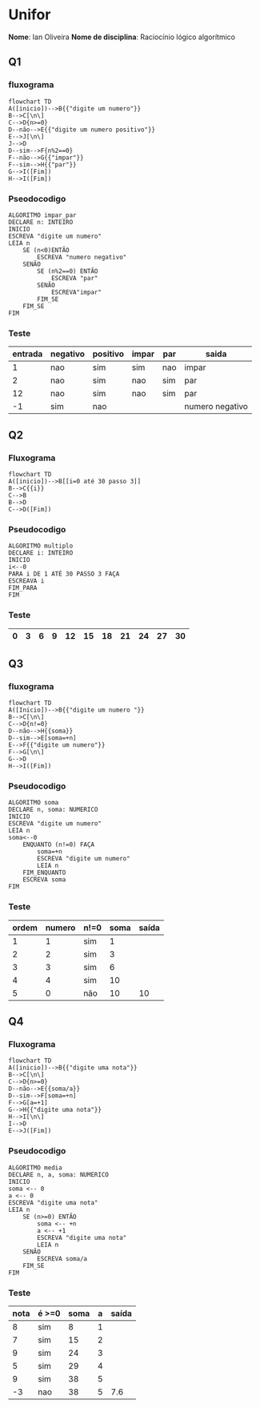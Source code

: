 # Unifor 
**Nome**: Ian Oliveira
**Nome de disciplina**: Raciocínio lógico algorítmico

## Q1
### fluxograma
```mermaid
flowchart TD
A([inicio])-->B{{"digite um numero"}}
B-->C[\n\]
C-->D{n>=0}
D--não-->E{{"digite um numero positivo"}}
E-->J[\n\]
J-->D
D--sim-->F{n%2==0}
F--não-->G{{"impar"}}
F--sim-->H{{"par"}}
G-->I([Fim])
H-->I([Fim])
```
### Pseodocodigo
```
ALGORITMO impar_par
DECLARE n: INTEIRO
INICIO
ESCREVA "digite um numero"
LEIA n
	SE (n<0)ENTÃO
		ESCREVA "numero negativo"
	SENÃO
		SE (n%2==0) ENTÃO
			ESCREVA "par"
		SENÃO 
			ESCREVA"impar"
		FIM_SE
	FIM_SE
FIM
```
### Teste
| entrada | negativo | positivo | impar | par | saida |
|--|--|--|--|--|--|
| 1 | nao | sim | sim | nao| impar|
| 2 |nao | sim | nao | sim| par|
| 12 |nao | sim | nao | sim| par|
| -1 | sim | nao |  | | numero negativo|

## Q2
### Fluxograma 
``` mermaid
flowchart TD
A([inicio])-->B[[i=0 até 30 passo 3]]
B-->C{{i}}
C-->B
B-->D
C-->D([Fim])
```
### Pseudocodigo
```
ALGORITMO multiplo
DECLARE i: INTEIRO
INICIO
i<--0
PARA i DE 1 ATÉ 30 PASSO 3 FAÇA
ESCREAVA i
FIM_PARA
FIM
```
### Teste
0|3|6|9|12|15|18|21|24|27|30
|-|-|-|-|-|-|-|-|-|-|-|

## Q3 
### fluxograma 
```mermaid
flowchart TD
A([Inicio])-->B{{"digite um numero "}}
B-->C[\n\]
C-->D{n!=0}
D--não-->H{{soma}}
D--sim-->E[soma=+n]
E-->F{{"digite um numero"}}
F-->G[\n\]
G-->D
H-->I([Fim])
```
### Pseudocodigo
```
ALGORITMO soma
DECLARE n, soma: NUMERICO
INICIO
ESCREVA "digite um numero"
LEIA n
soma<--0
	ENQUANTO (n!=0) FAÇA
		soma=+n
		ESCREVA "digite um numero"
		LEIA n
	FIM_ENQUANTO
	ESCREVA soma
FIM
```
### Teste
ordem|numero|n!=0|soma|saída
-|-|-|-|-
1|1|sim|1
2|2|sim|3
3|3|sim|6
4|4|sim|10
5|0|não|10|10

## Q4
### Fluxograma
```mermaid
flowchart TD
A([inicio])-->B{{"digite uma nota"}}
B-->C[\n\]
C-->D{n>=0}
D--não-->E{{soma/a}}
D--sim-->F[soma=+n]
F-->G[a=+1]
G-->H{{"digite uma nota"}}
H-->I[\n\]
I-->D
E-->J([Fim])
```
### Pseudocodigo
```
ALGORITMO media
DECLARE n, a, soma: NUMERICO
INICIO
soma <-- 0
a <-- 0
ESCREVA "digite uma nota"
LEIA n
	SE (n>=0) ENTÃO
		soma <-- +n
		a <-- +1
		ESCREVA "digite uma nota"
		LEIA n
	SENÃO 
		ESCREVA soma/a
	FIM_SE 
FIM
```
### Teste
nota | é >=0 | soma | a | saída
-|-|-|-|-
8|sim|8|1
7|sim|15|2
9|sim|24|3
5|sim|29|4
9|sim|38|5
-3|nao|38|5|7.6
